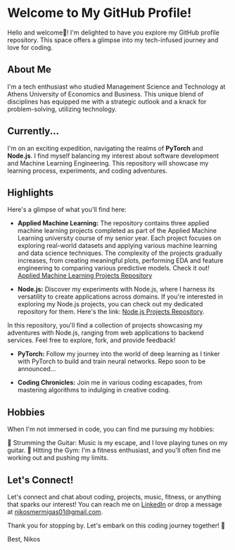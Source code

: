 

<!--
**nmermigas/nmermigas** is a ✨ _special_ ✨ repository because its `README.md` (this file) appears on your GitHub profile.

Here are some ideas to get you started:

- 🔭 I’m currently working on ...
- 🌱 I’m currently learning ...
- 👯 I’m looking to collaborate on ...
- 🤔 I’m looking for help with ...
- 💬 Ask me about ...
- 📫 How to reach me: ...
- 😄 Pronouns: ...
- ⚡ Fun fact: ...
-->



# Welcome to My GitHub Profile!

Hello and welcome👋! I'm delighted to have you explore my GitHub profile repository. This space offers a glimpse into my tech-infused journey and love for coding.

## About Me

I'm a tech enthusiast who studied  Management Science and Technology at Athens University of Economics and Business. This unique blend of disciplines has equipped me with a strategic outlook and a knack for problem-solving, utilizing technology.

## Currently...

I'm on an exciting expedition, navigating the realms of **PyTorch** and **Node.js**. I find myself balancing my interest about software development and Machine Learning Engineering. This repository will showcase my learning process, experiments, and coding adventures.


## Highlights

Here's a glimpse of what you'll find here:

- **Applied Machine Learning:** The repository contains three applied machine learning projects completed as part of the Applied Machine Learning university course of my senior year. Each project focuses on exploring real-world datasets and applying various machine learning and data science techniques. The complexity of the projects gradually increases, from creating meaningful plots, performing EDA and feature engineering to comparing various predictive models.
Check it out! [Applied Machine Learning Projects Repository](https://github.com/nmermigas/Applied-Machine-Learning)

- **Node.js:** Discover my experiments with Node.js, where I harness its versatility to create applications across domains. If you're interested in exploring my Node.js projects, you can check out my dedicated repository for them. Here's the link: [Node.js Projects Repository](https://github.com/nmermigas/nodejs-projects).

In this repository, you'll find a collection of projects showcasing my adventures with Node.js, ranging from web applications to backend services. Feel free to explore, fork, and provide feedback!


- **PyTorch:** Follow my journey into the world of deep learning as I tinker with PyTorch to build and train neural networks. Repo soon to be announced...

- **Coding Chronicles:** Join me in various coding escapades, from mastering algorithms to indulging in creative coding.


## Hobbies

When I'm not immersed in code, you can find me pursuing my hobbies:

🎸 Strumming the Guitar: Music is my escape, and I love playing tunes on my guitar.
💪 Hitting the Gym: I'm a fitness enthusiast, and you'll often find me working out and pushing my limits.


## Let's Connect!

Let's connect and chat about coding, projects, music, fitness, or anything that sparks our interest! You can reach me on [LinkedIn](https://www.linkedin.com/in/nikosmermigas/) or drop a message at nikosmermigas01@gmail.com.

Thank you for stopping by. Let's embark on this coding journey together! 🚀

Best,
Nikos
